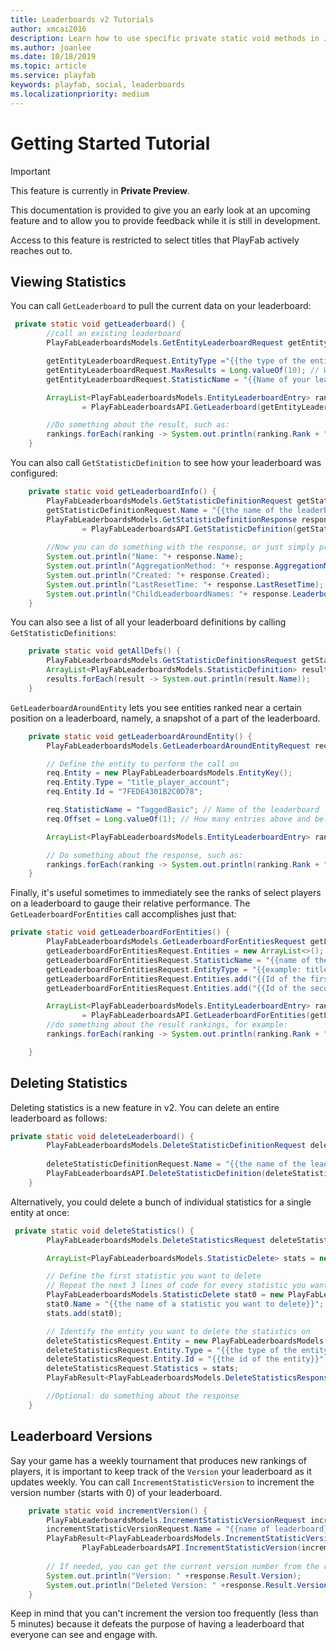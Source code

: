 ```yaml
---
title: Leaderboards v2 Tutorials
author: xmcai2016
description: Learn how to use specific private static void methods in Java to view and delete statistics in Leaderboards v2.
ms.author: joanlee
ms.date: 10/18/2019
ms.topic: article
ms.service: playfab
keywords: playfab, social, leaderboards
ms.localizationpriority: medium
---
```


# Getting Started Tutorial

> [!IMPORTANT]
> This feature is currently in **Private Preview**.  
>
> This documentation is provided to give you an early look at an upcoming feature and to allow you to provide feedback while it is still in development.  
>
> Access to this feature is restricted to select titles that PlayFab actively reaches out to.


## Viewing Statistics 
You can call `GetLeaderboard` to pull the current data on your leaderboard:
```Java
 private static void getLeaderboard() {
        //call an existing leaderboard
        PlayFabLeaderboardsModels.GetEntityLeaderboardRequest getEntityLeaderboardRequest = new PlayFabLeaderboardsModels.GetEntityLeaderboardRequest();

        getEntityLeaderboardRequest.EntityType ="{{the type of the entity}}"; // Example: title_player_account
        getEntityLeaderboardRequest.MaxResults = Long.valueOf(10); // Want to see maximum the top 10 statistics ranked on the leaderboard
        getEntityLeaderboardRequest.StatisticName = "{{Name of your leaderboard";

        ArrayList<PlayFabLeaderboardsModels.EntityLeaderboardEntry> rankings
                = PlayFabLeaderboardsAPI.GetLeaderboard(getEntityLeaderboardRequest).Result.Rankings;

        //Do something about the result, such as:
        rankings.forEach(ranking -> System.out.println(ranking.Rank + " " + ranking.Score));
    }
```
You can also call `GetStatisticDefinition` to see how your leaderboard was configured:
```java 
    private static void getLeaderboardInfo() {
        PlayFabLeaderboardsModels.GetStatisticDefinitionRequest getStatisticDefinitionRequest = new PlayFabLeaderboardsModels.GetStatisticDefinitionRequest();
        getStatisticDefinitionRequest.Name = "{{the name of the leaderboard}}"; //fill in the name of your leaderboard
        PlayFabLeaderboardsModels.GetStatisticDefinitionResponse response
                = PlayFabLeaderboardsAPI.GetStatisticDefinition(getStatisticDefinitionRequest).Result;
        
        //Now you can do something with the response, or just simply printing them out for testing purposes:
        System.out.println("Name: "+ response.Name);
        System.out.println("AggregationMethod: "+ response.AggregationMethod);
        System.out.println("Created: "+ response.Created);
        System.out.println("LastResetTime: "+ response.LastResetTime);
        System.out.println("ChildLeaderboardNames: "+ response.LeaderboardDefinition.ChildLeaderboardNames);
    }
```
You can also see a list of all your leaderboard definitions by calling `GetStatisticDefinitions`:
```java
    private static void getAllDefs() {
        PlayFabLeaderboardsModels.GetStatisticDefinitionsRequest getStatisticDefinitionsRequest = new PlayFabLeaderboardsModels.GetStatisticDefinitionsRequest();
        ArrayList<PlayFabLeaderboardsModels.StatisticDefinition> results = PlayFabLeaderboardsAPI.GetStatisticDefinitions(getStatisticDefinitionsRequest).Result.StatisticDefinitions;
        results.forEach(result -> System.out.println(result.Name));
    }
```
`GetLeaderboardAroundEntity` lets you see entities ranked near a certain position on a leaderboard, namely, a snapshot of a part of the leaderboard.

```java
    private static void getLeaderboardAroundEntity() {
        PlayFabLeaderboardsModels.GetLeaderboardAroundEntityRequest req = new PlayFabLeaderboardsModels.GetLeaderboardAroundEntityRequest();

        // Define the entity to perform the call on
        req.Entity = new PlayFabLeaderboardsModels.EntityKey();
        req.Entity.Type = "title_player_account";
        req.Entity.Id = "7FEDE4301B2C0D78";

        req.StatisticName = "TaggedBasic"; // Name of the leaderboard
        req.Offset = Long.valueOf(1); // How many entries above and below the current position of the entity on the ranking

        ArrayList<PlayFabLeaderboardsModels.EntityLeaderboardEntry> rankings = PlayFabLeaderboardsAPI.GetLeaderboardAroundEntity(req).Result.Rankings;

        // Do something about the response, such as:
        rankings.forEach(ranking -> System.out.println(ranking.Rank + " " + ranking.Score));
    }
```

Finally, it's useful sometimes to immediately see the ranks of select players on a leaderboard to gauge their relative performance. The `GetLeaderboardForEntities` call accomplishes just that:

```java
private static void getLeaderboardForEntities() {
        PlayFabLeaderboardsModels.GetLeaderboardForEntitiesRequest getLeaderboardForEntitiesRequest = new PlayFabLeaderboardsModels.GetLeaderboardForEntitiesRequest();
        getLeaderboardForEntitiesRequest.Entities = new ArrayList<>();
        getLeaderboardForEntitiesRequest.StatisticName = "{{name of the leaderboard}}";
        getLeaderboardForEntitiesRequest.EntityType = "{{example: title_player_account}}";
        getLeaderboardForEntitiesRequest.Entities.add("{{Id of the first entity}}"); //example: F8A6093F4730C1B4
        getLeaderboardForEntitiesRequest.Entities.add("{{Id of the second entity}}"); //repeat this line for more entities if needed

        ArrayList<PlayFabLeaderboardsModels.EntityLeaderboardEntry> rankings
                = PlayFabLeaderboardsAPI.GetLeaderboardForEntities(getLeaderboardForEntitiesRequest).Result.Rankings;
        //do something about the result rankings, for example:
        rankings.forEach(ranking -> System.out.println(ranking.Rank + " " + ranking.Score));

    }
```

## Deleting Statistics

Deleting statistics is a new feature in v2. You can delete an entire leaderboard as follows: 
```Java
private static void deleteLeaderboard() {
        PlayFabLeaderboardsModels.DeleteStatisticDefinitionRequest deleteStatisticDefinitionRequest = new PlayFabLeaderboardsModels.DeleteStatisticDefinitionRequest();
    
        deleteStatisticDefinitionRequest.Name = "{{the name of the leaderboard to delete}}";
        PlayFabLeaderboardsAPI.DeleteStatisticDefinition(deleteStatisticDefinitionRequest);
    }
```


Alternatively, you could delete a bunch of individual statistics for a single entity at once:

```Java
 private static void deleteStatistics() {
        PlayFabLeaderboardsModels.DeleteStatisticsRequest deleteStatisticsRequest = new PlayFabLeaderboardsModels.DeleteStatisticsRequest();

        ArrayList<PlayFabLeaderboardsModels.StatisticDelete> stats = new ArrayList<>();

        // Define the first statistic you want to delete
        // Repeat the next 3 lines of code for every statistic you want to delete
        PlayFabLeaderboardsModels.StatisticDelete stat0 = new PlayFabLeaderboardsModels.StatisticDelete();
        stat0.Name = "{{the name of a statistic you want to delete}}";
        stats.add(stat0);

        // Identify the entity you want to delete the statistics on
        deleteStatisticsRequest.Entity = new PlayFabLeaderboardsModels.EntityKey();
        deleteStatisticsRequest.Entity.Type = "{{the type of the entity}}"; // Example: title_player_account
        deleteStatisticsRequest.Entity.Id = "{{the id of the entity}}"; //Example: D0B9D3D19E9A5557
        deleteStatisticsRequest.Statistics = stats;
        PlayFabResult<PlayFabLeaderboardsModels.DeleteStatisticsResponse> response = PlayFabLeaderboardsAPI.DeleteStatistics(deleteStatisticsRequest);

        //Optional: do something about the response
    }
```

## Leaderboard Versions
Say your game has a weekly tournament that produces new rankings of players, it is important to keep track of the `Version` your leaderboard as it updates weekly. You can call `IncrementStatisticVersion` to increment the version number (starts with 0) of your leaderboard. 
```java
    private static void incrementVersion() {
        PlayFabLeaderboardsModels.IncrementStatisticVersionRequest incrementStatisticVersionRequest = new PlayFabLeaderboardsModels.IncrementStatisticVersionRequest();
        incrementStatisticVersionRequest.Name = "{{name of leaderboard}}";
        PlayFabResult<PlayFabLeaderboardsModels.IncrementStatisticVersionResponse> response =
                PlayFabLeaderboardsAPI.IncrementStatisticVersion(incrementStatisticVersionRequest);
        
        // If needed, you can get the current version number from the response
        System.out.println("Version: " +response.Result.Version);
        System.out.println("Deleted Version: " +response.Result.VersionToBeDeleted);
    }
```
Keep in mind that you can't increment the version too frequently (less than 5 minutes) because it defeats the purpose of having a leaderboard that everyone can see and engage with. 